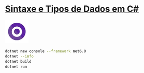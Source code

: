 # [Sintaxe e Tipos de Dados em C#](https://web.dio.me/course/sintaxe-e-indentacao/learning/f242325b-e31b-4724-8380-44e96bb6b9e7?back=/track/coding-future-back-end-dot-net&tab=undefined&moduleId=undefined)

![alt text](image.png)

```bash
dotnet new console --framework net6.0
dotnet --info
dotnet build
dotnet run
```
